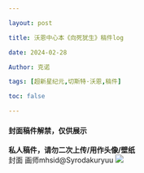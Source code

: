 ```yaml
---

layout: post

title: 沃恩中心本《向死犹生》稿件log

date: 2024-02-28

Author: 克诺

tags: [超新星纪元,切斯特·沃恩,稿件]

toc: false

---
```

#### 封面稿件解禁，仅供展示

**私人稿件，请勿二次上传/用作头像/壁纸**
<br>
封面 画师mhsid@Syrodakuryuu
![](https://s3.bmp.ovh/imgs/2025/03/25/7ab68c598154e07f.png)
